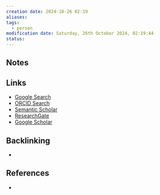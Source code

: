 ```yaml
---
creation date: 2024-10-26 02:19
aliases: 
tags:
  - person
modification date: Saturday, 26th October 2024, 02:19:44
status:
---
```


## Notes

## Links

- [Google Search](https://www.google.com/search?q=Mackenzie+Smith)
- [ORCID Search](https://orcid.org/orcid-search/search?searchQuery=Mackenzie%20Smith)
- [Semantic Scholar](https://www.semanticscholar.org/search?q=Mackenzie%20Smith&sort=relevance)
- [ResearchGate](https://www.researchgate.net/search?q=Mackenzie%20Smith)
- [Google Scholar](https://scholar.google.com/scholar?q=Mackenzie+Smith)

## Backlinking
+ 

## References
+ 
